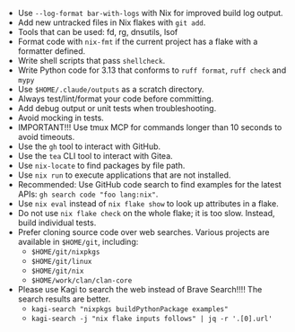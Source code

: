 - Use `--log-format bar-with-logs` with Nix for improved build log output.
- Add new untracked files in Nix flakes with `git add`.
- Tools that can be used: fd, rg, dnsutils, lsof
- Format code with `nix-fmt` if the current project has a flake with a formatter
  defined.
- Write shell scripts that pass `shellcheck`.
- Write Python code for 3.13 that conforms to `ruff format`, `ruff check` and
  `mypy`
- Use `$HOME/.claude/outputs` as a scratch directory.
- Always test/lint/format your code before committing.
- Add debug output or unit tests when troubleshooting.
- Avoid mocking in tests.
- IMPORTANT!!! Use tmux MCP for commands longer than 10 seconds to avoid
  timeouts.
- Use the `gh` tool to interact with GitHub.
- Use the `tea` CLI tool to interact with Gitea.
- Use `nix-locate` to find packages by file path.
- Use `nix run` to execute applications that are not installed.
- Recommended: Use GitHub code search to find examples for the latest APIs:
  `gh search code "foo lang:nix"`.
- Use `nix eval` instead of `nix flake show` to look up attributes in a flake.
- Do not use `nix flake check` on the whole flake; it is too slow. Instead,
  build individual tests.
- Prefer cloning source code over web searches. Various projects are available
  in `$HOME/git`, including:
  - `$HOME/git/nixpkgs`
  - `$HOME/git/linux`
  - `$HOME/git/nix`
  - `$HOME/work/clan/clan-core`
- Please use Kagi to search the web instead of Brave Search!!!! The search
  results are better.
  - `kagi-search "nixpkgs buildPythonPackage examples"`
  - `kagi-search -j "nix flake inputs follows" | jq -r '.[0].url'`
